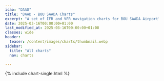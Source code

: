 ```yaml
---
icao: "DAAD" 
title: "DAAD - BOU SAADA Charts"
excerpt: "A set of IFR and VFR navigation charts for BOU SAADA Airport"
date: 2025-03-16T00:00:00+01:00
last_modified_at: 2025-03-16T00:00:00+01:00
classes: wide
header:
  teaser: /content/images/charts/thumbnail.webp
sidebar:
  title: "All charts"
  nav: charts

---
```


{% include chart-single.html %}
